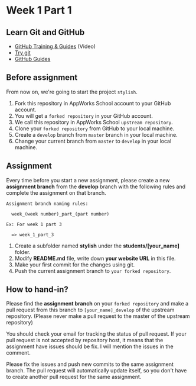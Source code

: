 # Week 1 Part 1

## Learn Git and GitHub

* [GitHub Training & Guides](https://www.youtube.com/watch?v=FyfwLX4HAxM&list=PLg7s6cbtAD15G8lNyoaYDuKZSKyJrgwB-&index=1) (Video)
* [Try git](https://try.github.io)
* [GitHub Guides](https://guides.github.com)

## Before assignment

From now on, we're going to start the project `stylish`.

1. Fork this repository in AppWorks School account to your GitHub account.
2. You will get a `forked repository` in your GitHub account.
3. We call this repository in AppWorks School `upstream repository`.
4. Clone your `forked repository` from GitHub to your local machine.
5. Create a `develop` branch from `master` branch in your local machine.
6. Change your current branch from `master` to `develop` in your local machine.

## Assignment

Every time before you start a new assignment, please create a new **assignment branch** from the **develop** branch with the following rules and complete the assignment on that branch.

```
Assignment branch naming rules:

  week_(week number)_part_(part number)

Ex: For week 1 part 3

  => week_1_part_3
```

1. Create a subfolder named **stylish** under the **students/[your_name]** folder.
2. Modify **README.md** file, write down **your website URL** in this file.
3. Make your first commit for the changes using git.
4. Push the current assignment branch to `your forked repository`.

## How to hand-in?

Please find the **assignment branch** on your `forked repository` and make a pull request from this branch to `[your_name]_develop` of the upstream repository. (Please never make a pull request to the master of the upstream repository)

You should check your email for tracking the status of pull request. If your pull request is not accepted by repository host, it means that the assignment have issues should be fix. I will mention the issues in the comment.

Please fix the issues and push new commits to the same assignment branch. The pull request will automatically update itself, so you don't have to create another pull request for the same assignment.
